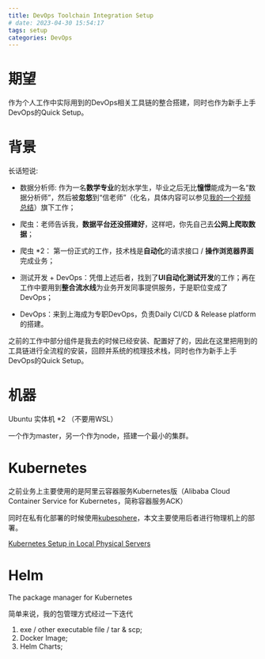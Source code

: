 ```yaml
---
title: DevOps Toolchain Integration Setup
# date: 2023-04-30 15:54:17
tags: setup
categories: DevOps
---
```


# 期望
作为个人工作中实际用到的DevOps相关工具链的整合搭建，同时也作为新手上手DevOps的Quick Setup。

# 背景
长话短说:

- 数据分析师: 作为一名**数学专业**的划水学生，毕业之后无比**憧憬**能成为一名“数据分析师”，然后被**忽悠**到“信老师”（化名，具体内容可以参见[我的一个视频总结](https://www.bilibili.com/video/BV1Wv411b7Gm)）旗下工作；

- 爬虫：老师告诉我，**数据平台还没搭建好**，这样吧，你先自己去**公网上爬取数据**；

- 爬虫 *2： 第一份正式的工作，技术栈是**自动化**的请求接口 / **操作浏览器界面**完成业务；

- 测试开发 + DevOps：凭借上述后者，找到了**UI自动化测试开发**的工作；再在工作中要用到**整合流水线**为业务开发同事提供服务，于是职位变成了DevOps；

- DevOps：来到上海成为专职DevOps，负责Daily CI/CD & Release platform 的搭建。

之前的工作中部分组件是我去的时候已经安装、配置好了的，因此在这里把用到的工具链进行全流程的安装，回顾并系统的梳理技术栈，同时也作为新手上手DevOps的Quick Setup。

<!--more-->

# 机器
Ubuntu 实体机 *2 （不要用WSL）

一个作为master，另一个作为node，搭建一个最小的集群。

# Kubernetes
之前业务上主要使用的是阿里云容器服务Kubernetes版（Alibaba Cloud Container Service for Kubernetes，简称容器服务ACK）

同时在私有化部署的时候使用[kubesphere](https://kubesphere.io/zh/)，本文主要使用后者进行物理机上的部署。

[Kubernetes Setup in Local Physical Servers](https://gou7ma7.github.io/2023/05/11/devops/Kubernetes/)

# Helm
The package manager for Kubernetes

简单来说，我的包管理方式经过一下迭代

1. exe / other executable file / tar & scp;
2. Docker Image;
3. Helm Charts;
